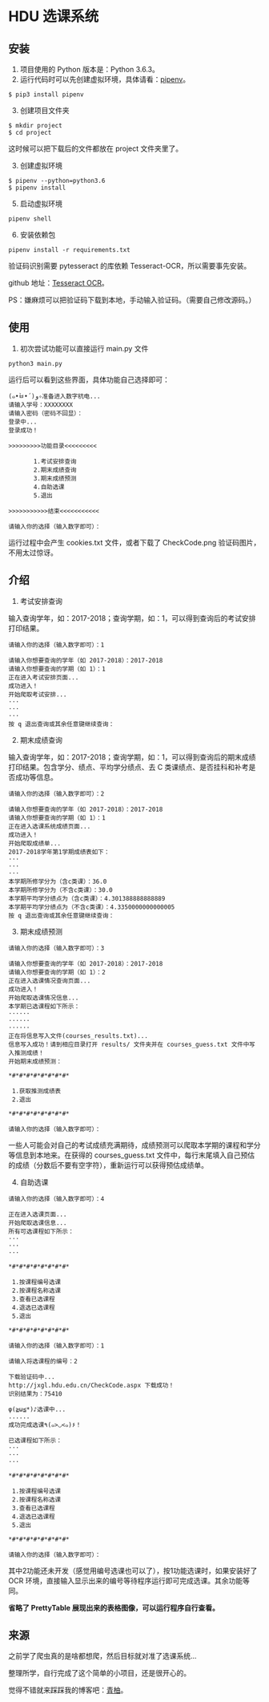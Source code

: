 # HDU 选课系统

## 安装

1. 项目使用的 Python 版本是：Python 3.6.3。
2. 运行代码时可以先创建虚拟环境，具体请看：[pipenv](https://github.com/pypa/pipenv)。

```
$ pip3 install pipenv 
```

3. 创建项目文件夹

```
$ mkdir project
$ cd project
```

这时候可以把下载后的文件都放在 project 文件夹里了。

3. 创建虚拟环境

```
$ pipenv --python=python3.6
$ pipenv install
```

5. 启动虚拟环境

```
pipenv shell
```

6. 安装依赖包

```
pipenv install -r requirements.txt
```

验证码识别需要 pytesseract 的库依赖 Tesseract-OCR，所以需要事先安装。

github 地址：[Tesseract OCR](https://github.com/tesseract-ocr/tesseract)。

PS：嫌麻烦可以把验证码下载到本地，手动输入验证码。（需要自己修改源码。）

## 使用

1. 初次尝试功能可以直接运行 main.py 文件

```
python3 main.py
```

运行后可以看到这些界面，具体功能自己选择即可：

```
(๑•̀ㅂ•́)و✧准备进入数字杭电...
请输入学号：XXXXXXXX
请输入密码（密码不回显）：
登录中...
登录成功！

>>>>>>>>>功能目录<<<<<<<<<

       1.考试安排查询
       2.期末成绩查询
       3.期末成绩预测
       4.自助选课
       5.退出

>>>>>>>>>>>结束<<<<<<<<<<<

请输入你的选择（输入数字即可）：
```

运行过程中会产生 cookies.txt 文件，或者下载了 CheckCode.png 验证码图片，不用太过惊讶。

## 介绍

1. 考试安排查询

输入查询学年，如：2017-2018；查询学期，如：1，可以得到查询后的考试安排打印结果。

```
请输入你的选择（输入数字即可）：1

请输入你想要查询的学年（如 2017-2018）：2017-2018
请输入你想要查询的学期（如 1）：1
正在进入考试安排页面...
成功进入！
开始爬取考试安排...
···
···
···
按 q 退出查询或其余任意键继续查询：
```

2. 期末成绩查询

输入查询学年，如：2017-2018；查询学期，如：1，可以得到查询后的期末成绩打印结果。包含学分、绩点、平均学分绩点、去 C 类课绩点、是否挂科和补考是否成功等信息。

```
请输入你的选择（输入数字即可）：2

请输入你想要查询的学年（如 2017-2018）：2017-2018
请输入你想要查询的学期（如 1）：1
正在进入选课系统成绩页面...
成功进入！
开始爬取成绩单...
2017-2018学年第1学期成绩表如下：
···
···
···
本学期所修学分为（含c类课）：36.0
本学期所修学分为（不含c类课）：30.0
本学期平均学分绩点为（含c类课）：4.301388888888889
本学期平均学分绩点为（不含c类课）：4.3350000000000005
按 q 退出查询或其余任意键继续查询：
```

3. 期末成绩预测

```
请输入你的选择（输入数字即可）：3

请输入你想要查询的学年（如 2017-2018）：2017-2018
请输入你想要查询的学期（如 1）：2
正在进入选课情况查询页面...
成功进入！
开始爬取选课情况信息...
本学期已选课程如下所示：
······
······
······
正在将信息写入文件(courses_results.txt)...
信息写入成功！请到相应目录打开 results/ 文件夹并在 courses_guess.txt 文件中写入推测成绩！
开始期末成绩预测：

*#*#*#*#*#*#*#*#*

 1.获取推测成绩表
 2.退出

*#*#*#*#*#*#*#*#*

请输入你的选择（输入数字即可）：
```
一些人可能会对自己的考试成绩充满期待，成绩预测可以爬取本学期的课程和学分等信息到本地来。在获得的 courses_guess.txt 文件中，每行末尾填入自己预估的成绩（分数后不要有空字符），重新运行可以获得预估成绩单。

4. 自助选课

```
请输入你的选择（输入数字即可）：4

正在进入选课页面...
开始爬取选课信息...
所有可选课程如下所示：
···
···
···

*#*#*#*#*#*#*#*#*

 1.按课程编号选课
 2.按课程名称选课
 3.查看已选课程
 4.退选已选课程
 5.退出

*#*#*#*#*#*#*#*#*

请输入你的选择（输入数字即可）：1

请输入将选课程的编号：2

下载验证码中...
http://jxgl.hdu.edu.cn/CheckCode.aspx 下载成功！
识别结果为：75410

φ(≧ω≦*)♪选课中...
......
成功完成选课٩(๑>◡<๑)۶！

已选课程如下所示：
···
···
···

*#*#*#*#*#*#*#*#*

 1.按课程编号选课
 2.按课程名称选课
 3.查看已选课程
 4.退选已选课程
 5.退出

*#*#*#*#*#*#*#*#*

请输入你的选择（输入数字即可）：
```

其中2功能还未开发（感觉用编号选课也可以了），按1功能选课时，如果安装好了 OCR 环境，直接输入显示出来的编号等待程序运行即可完成选课。其余功能等同。

**省略了 PrettyTable 展现出来的表格图像，可以运行程序自行查看。**

## 来源

之前学了爬虫真的是啥都想爬，然后目标就对准了选课系统...

整理所学，自行完成了这个简单的小项目，还是很开心的。

觉得不错就来踩踩我的博客吧：[青柚](http://home.junyouxiaowu.top/)。

